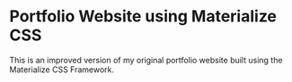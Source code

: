 # Portfolio Website using Materialize CSS

This is an improved version of my original portfolio website built using the Materialize CSS Framework.